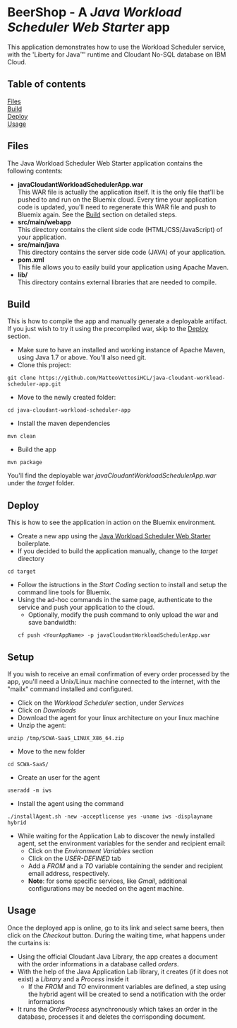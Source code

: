 # BeerShop - A _Java Workload Scheduler Web Starter_ app
This application demonstrates how to use the Workload Scheduler service, with the 'Liberty for Java™' runtime and Cloudant No-SQL database on IBM Cloud.

## Table of contents
[Files](#files)  
[Build](#build)  
[Deploy](#deploy)  
[Usage](#usage)  

## Files
The Java Workload Scheduler Web Starter application contains the following contents:
- **javaCloudantWorkloadSchedulerApp.war**  
  This WAR file is actually the application itself. It is the only file that'll be pushed to and run on the Bluemix cloud. Every time your application code is updated, you'll need to regenerate this WAR file and push to Bluemix again. See the [Build](#build) section on detailed steps.
- **src/main/webapp**  
  This directory contains the client side code (HTML/CSS/JavaScript) of your application.
- **src/main/java**  
  This directory contains the server side code (JAVA) of your application.
- **pom.xml**  
  This file allows you to easily build your application using Apache Maven.
- **lib/**  
  This directory contains external libraries that are needed to compile. 
    
## Build
This is how to compile the app and manually generate a deployable artifact. If you just wish to try it using the precompiled war, skip to the [Deploy](#deploy) section.

- Make sure to have an installed and working instance of Apache Maven, using Java 1.7 or above. You'll also need git.
- Clone this project:  
```
git clone https://github.com/MatteoVettosiHCL/java-cloudant-workload-scheduler-app.git
```
- Move to the newly created folder:  
```
cd java-cloudant-workload-scheduler-app
```
- Install the maven dependencies  
```
mvn clean
```
- Build the app  
```
mvn package
```  
You'll find the deployable war _javaCloudantWorkloadSchedulerApp.war_ under the _target_ folder.

## Deploy
This is how to see the application in action on the Bluemix environment.

- Create a new app using the [Java Workload Scheduler Web Starter](https://console.eu-gb.bluemix.net/catalog/starters/java-workload-scheduler-web-starter/) boilerplate.
- If you decided to build the application manually, change to the _target_ directory  
```
cd target
```
- Follow the istructions in the _Start Coding_ section to install and setup the command line tools for Bluemix.
- Using the ad-hoc commands in the same page, authenticate to the service and push your application to the cloud.
   - Optionally, modify the push command to only upload the war and save bandwidth:  
   ```
   cf push <YourAppName> -p javaCloudantWorkloadSchedulerApp.war
   ```

## Setup
If you wish to receive an email confirmation of every order processed by the app, you'll need a Unix/Linux machine connected to the internet, with the "mailx" command installed and configured.  
- Click on the _Workload Scheduler_ section, under _Services_
- Click on _Downloads_
- Download the agent for your linux architecture on your linux machine
- Unzip the agent:  
```
unzip /tmp/SCWA-SaaS_LINUX_X86_64.zip
```
- Move to the new folder  
```
cd SCWA-SaaS/
```
- Create an user for the agent  
```
useradd -m iws
```
- Install the agent using the command  
```
./installAgent.sh -new -acceptlicense yes -uname iws -displayname hybrid
```
- While waiting for the Application Lab to discover the newly installed agent, set the environment variables for the sender and recipient email:
  - Click on the _Environment Variables_ section
  - Click on the _USER-DEFINED_ tab
  - Add a _FROM_ and a _TO_ variable containing the sender and recipient email address, respectively.
  - **Note**: for some specific services, like _Gmail_, additional configurations may be needed on the agent machine.

## Usage
Once the deployed app is online, go to its link and select same beers, then click on the _Checkout_ button. During the waiting time, what happens under the curtains is:
- Using the official Cloudant Java Library, the app creates a document with the order informations in a database called _orders_.
- With the help of the Java Application Lab library, it creates (if it does not exist) a _Library_ and a _Process_ inside it
  - If the _FROM_ and _TO_ environment variables are defined, a step using the hybrid agent will be created to send a notification with the order informations
- It runs the _OrderProcess_ asynchronously which takes an order in the database, processes it and deletes the corrisponding document.